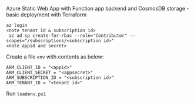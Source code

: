 Azure Static Web App with Function app backend and CosmosDB storage - basic deployment with Terraform

```
az login
<note tenant id & subscription id>
 az ad sp create-for-rbac --role="Contributor" --scopes="/subscriptions/<subscription id>"
<note appid and secret>
```

Create a file `env` with contents as below:

```
ARM_CLIENT_ID = "<appid>"
ARM_CLIENT_SECRET = "<appsecret>"
ARM_SUBSCRIPTION_ID = "<subscription id>"
ARM_TENANT_ID = "<tenant id>"
```
Run `loadenv.ps1`
